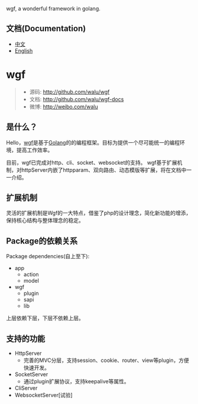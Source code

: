
wgf, a wonderful framework in golang.

## 文档(Documentation)

* [中文](<https://github.com/walu/wgf-docs/blob/master/cn.md>)
* [English](<https://github.com/walu/wgf-docs/blob/master/en.md>)

# wgf

> * 源码: http://github.com/walu/wgf
> * 文档: http://github.com/walu/wgf-docs
> * 微博: http://weibo.com/walu

## 是什么？

Hello，[wgf](<http://github.com/walu/wgf>)是基于[Golang](<golang.org>)的的编程框架。目标为提供一个尽可能统一的编程环境，提高工作效率。

目前，wgf已完成对http、cli、socket、websocket的支持。
wgf基于扩展机制，对httpServer内嵌了httpparam、双向路由、动态模版等扩展，将在文档中一一介绍。

## 扩展机制

灵活的扩展机制是Wgf的一大特点，借鉴了php的设计理念，简化新功能的增添，保持核心结构与整体理念的稳定。

## Package的依赖关系

Package dependencies(自上至下):

* app
	* action
	* model
* wgf
	* plugin
	* sapi
	* lib

上层依赖下层，下层不依赖上层。

## 支持的功能

* HttpServer
	* 完善的MVC分层，支持session、cookie、router、view等plugin，方便快速开发。
* SocketServer
	* 通过plugin扩展协议，支持keepalive等属性。
* CliServer
* WebsocketServer[试验]
